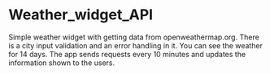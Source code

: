 # Weather_widget_API
Simple weather widget with getting data from openweathermap.org. There is a city input validation and an error handling in it. You can see the weather for 14 days.
The app sends requests every 10 minutes and updates the information shown to the users.
